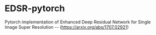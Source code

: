 # EDSR-pytorch
Pytorch implementation of Enhanced Deep Residual Network for Single Image Super Resolution -- (https://arxiv.org/abs/1707.02921)
